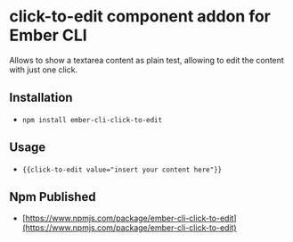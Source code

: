 # click-to-edit component addon for Ember CLI

Allows to show a textarea content as plain test, allowing to edit the content with just one click.

## Installation

* `npm install ember-cli-click-to-edit`

## Usage

* `{{click-to-edit value="insert your content here"}}`

## Npm Published

* [https://www.npmjs.com/package/ember-cli-click-to-edit](https://www.npmjs.com/package/ember-cli-click-to-edit)

